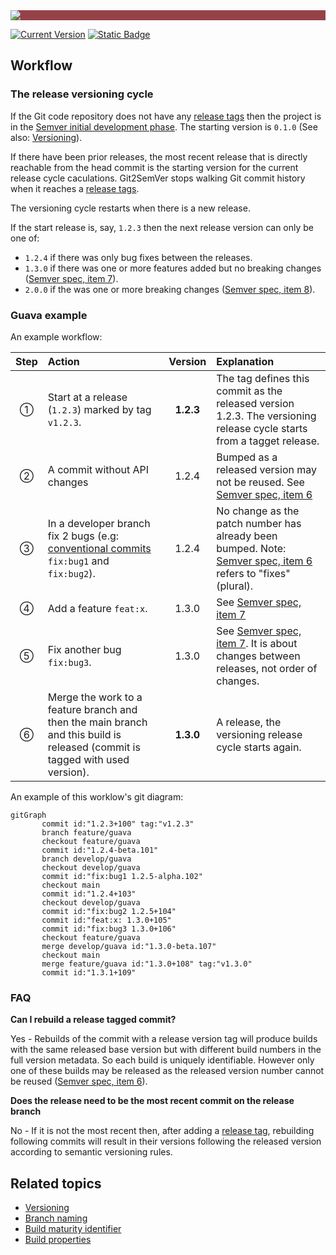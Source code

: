 ﻿---
uid: workflow
---

<div style="background-color:#944248;padding:0px;margin-bottom:0.5em">
  <img src="https://noetictools.github.io/Git2SemVer.MSBuild/Images/Git2SemVer_banner_840x70.png"/>
</div>

[![Current Version](https://img.shields.io/nuget/v/NoeticTools.Git2SemVer.MSBuild?label=Git2SemVer.MSBuild)](https://www.nuget.org/packages/NoeticTools.Git2SemVer.MsBuild)
<a href="https://github.com/NoeticTools/Git2SemVer">
  ![Static Badge](https://img.shields.io/badge/GitHub%20project-944248?logo=github)
</a>

<style>
th {
  text-align: left;
}
</style>

## Workflow

### The release versioning cycle

If the Git code repository does not have any [release tags](xref:release-tagging) then the project is in the [Semver initial development phase](https://semver.org/#how-should-i-deal-with-revisions-in-the-0yz-initial-development-phase).
The starting version is `0.1.0` (See also: [Versioning](xref:versioning)).

If there have been prior releases, the most recent release that is directly reachable from the head commit 
is the starting version for the current release cycle caculations. 
Git2SemVer stops walking Git commit history when it reaches a [release tags](xref:release-tagging).

The versioning cycle restarts when there is a new release.

If the start release is, say, `1.2.3` then the next release version can only be one of:

* `1.2.4` if there was only bug fixes between the releases.
* `1.3.0` if there was one or more features added but no breaking changes ([Semver spec, item 7](https://semver.org#spec-item-7)).
* `2.0.0` if the was one or more breaking changes ([Semver spec, item 8](https://semver.org/#spec-item-8)).

### Guava example

An example workflow:

| Step    | Action                                        | Version | Explanation                                                 |
| :--:    |:--                                            | :--:    |:--                                                          |
| &#9312; | Start at a release (`1.2.3`) marked by tag `v1.2.3`. | **1.2.3**  | The tag defines this commit as the released version 1.2.3. The versioning release cycle starts from a tagget release.  |
| &#9313; | A commit without API changes                  | 1.2.4 | Bumped as a released version may not be reused. See [Semver spec, item 6](<see href="https://semver.org/#spec-item-6">)
| &#9314; | In a developer branch fix 2 bugs (e.g: [conventional commits](https://www.conventionalcommits.org/en/v1.0.0/) `fix:bug1` and `fix:bug2`). | 1.2.4 | No change as the patch number has already been bumped. Note: [Semver spec, item 6](https://semver.org/#spec-item-6) refers to "fixes" (plural). |
| &#9315; | Add a feature `feat:x`.                       | 1.3.0 | See [Semver spec, item 7](https://semver.org#spec-item-7)     |
| &#9316; | Fix another bug `fix:bug3`.                   | 1.3.0 | See [Semver spec, item 7](https://semver.org/#spec-item-7). It is about changes between releases, not order of changes. |
| &#9317; | Merge the work to a feature branch and then the main branch and this build is released (commit is tagged with used version). | **1.3.0** | A release, the versioning release cycle starts again. |

An example of this worklow's git diagram:
```mermaid
gitGraph
       commit id:"1.2.3+100" tag:"v1.2.3"
       branch feature/guava
       checkout feature/guava
       commit id:"1.2.4-beta.101"
       branch develop/guava
       checkout develop/guava
       commit id:"fix:bug1 1.2.5-alpha.102"
       checkout main
       commit id:"1.2.4+103"
       checkout develop/guava
       commit id:"fix:bug2 1.2.5+104"
       commit id:"feat:x: 1.3.0+105"
       commit id:"fix:bug3 1.3.0+106"
       checkout feature/guava
       merge develop/guava id:"1.3.0-beta.107"
       checkout main
       merge feature/guava id:"1.3.0+108" tag:"v1.3.0"
       commit id:"1.3.1+109"
```


### FAQ

**Can I rebuild a release tagged commit?**

Yes - Rebuilds of the commit with a release version tag will produce builds with the same released base version 
but with different build numbers in the full version metadata. So each build is uniquely identifiable.
However only one of these builds may be released as the released version number cannot be reused ([Semver spec, item 6](<see href="https://semver.org/#spec-item-6">)).

**Does the release need to be the most recent commit on the release branch**

No - If it is not the most recent then, after adding a [release tag](xref:release-tagging), rebuilding following commits will result in their versions following the released version according to semantic versioning rules.

## Related topics

* [Versioning](xref:versioning)
* [Branch naming](xref:branch-naming)
* [Build maturity identifier](xref:maturity-identifier)
* [Build properties](xref:msbuild-properties)
